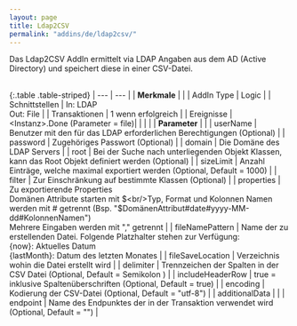 ```yaml
---
layout: page
title: Ldap2CSV
permalink: "addins/de/ldap2csv/"
---
```


Das Ldap2CSV AddIn ermittelt via LDAP Angaben aus dem AD (Active Directory) und speichert diese in einer CSV-Datei.<br /><br />

{:.table .table-striped}
| --- | --- |
| __Merkmale__ | |
| AddIn Type | Logic |
| Schnittstellen | In: LDAP<br />Out: File |
| Transaktionen | 1 wenn erfolgreich |
| Ereignisse | &lt;Instanz&gt;.Done (Parameter = file)|
| | |
| __Parameter__ | |
| userName | Benutzer mit den für das LDAP erforderlichen Berechtigungen (Optional) |
| password | Zugehöriges Passwort (Optional) |
| domain | Die Domäne des LDAP Servers |
| root | Bei der Suche nach unterliegenden Objekt Klassen, kann das Root Objekt definiert werden (Optional) |
| sizeLimit | Anzahl Einträge, welche maximal exportiert werden (Optional, Default = 1000) |
| filter | Zur Einschränkung auf bestimmte Klassen (Optional) |
| properties | Zu exportierende Properties<br />Domänen Attribute starten mit $<br/>Typ, Format und Kolonnen Namen werden mit # getrennt (Bsp. "$DomänenAttribut#date#yyyy-MM-dd#KolonnenNamen")<br/>Mehrere Eingaben werden mit "," getrennt |
| fileNamePattern | Name der zu erstellenden Datei. Folgende Platzhalter stehen zur Verfügung: <br />{now}: Aktuelles Datum<br />{lastMonth}: Datum des letzten Monates |
| fileSaveLocation | Verzeichnis wohin die Datei erstellt wird |
| delimiter | Trennzeichen der Spalten in der CSV Datei (Optional, Default = Semikolon ) |
| includeHeaderRow | true = inklusive Spaltenüberschriften (Optional, Default = true) |
| encoding | Kodierung der CSV-Datei (Optional, Default = "utf-8") |
| additionalData |  |
| endpoint | Name des Endpunktes der in der Transaktion verwendet wird (Optional, Default = "") |

<!-- 
### Anwendungsbeispiele 

ToDo
-->

